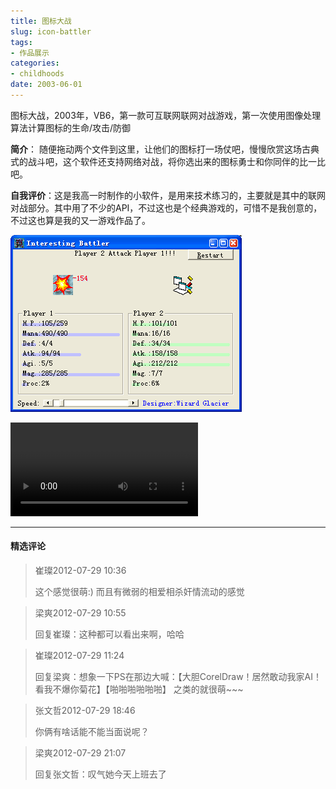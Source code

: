 ```yaml
---
title: 图标大战
slug: icon-battler
tags:
- 作品展示
categories:
- childhoods
date: 2003-06-01
---
```


图标大战，2003年，VB6，第一款可互联网联网对战游戏，第一次使用图像处理算法计算图标的生命/攻击/防御

**简介**： 随便拖动两个文件到这里，让他们的图标打一场仗吧，慢慢欣赏这场古典式的战斗吧，这个软件还支持网络对战，将你选出来的图标勇士和你同伴的比一比吧。

**自我评价**：这是我高一时制作的小软件，是用来技术练习的，主要就是其中的联网对战部分。其中用了不少的API，不过这也是个经典游戏的，可惜不是我创意的，不过这也算是我的又一游戏作品了。


![](1.png)

<video controls autoplay="autoplay" loop="loop">
<source src="2.mp4">
</video>

---
#### 精选评论

> 崔璨2012-07-29 10:36
>
> 这个感觉很萌:) 而且有微弱的相爱相杀奸情流动的感觉

> 梁爽2012-07-29 10:55
>
> 回复崔璨：这种都可以看出来啊，哈哈

> 崔璨2012-07-29 11:24
>
> 回复梁爽：想象一下PS在那边大喊：【大胆CorelDraw！居然敢动我家AI！看我不爆你菊花】【啪啪啪啪啪啪】 之类的就很萌~~~

> 张文哲2012-07-29 18:46
>
> 你俩有啥话能不能当面说呢？

> 梁爽2012-07-29 21:07
>
> 回复张文哲：叹气她今天上班去了
